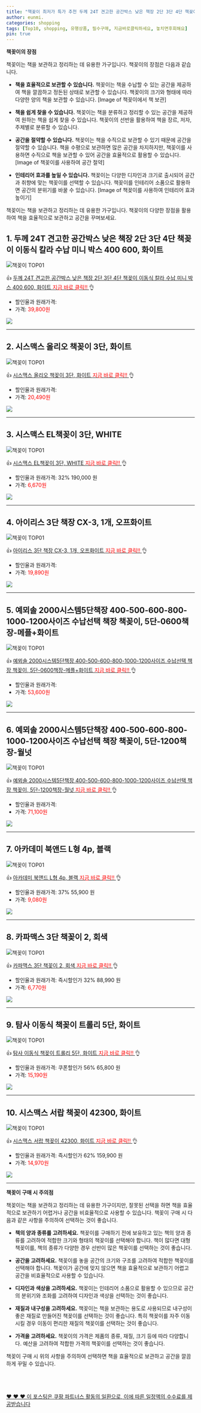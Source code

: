 ```yaml
---
title: "책꽂이 최저가 특가 추천 두께 24T 견고한 공간박스 낮은 책장 2단 3단 4단 책꽂이 이동식 칼라 수납 미니 박스 400 600, 화이트 비교 장점 구매가이드"
author: eunmi.
categories: shopping
tags: [Top10, shopping, 유행상품, 필수구매, 지금바로클릭하세요, 놓치면후회해요]
pin: true
---
```

**책꽂이의 장점**

책꽂이는 책을 보관하고 정리하는 데 유용한 가구입니다. 책꽂이의 장점은 다음과 같습니다.

* **책을 효율적으로 보관할 수 있습니다.** 책꽂이는 책을 수납할 수 있는 공간을 제공하여 책을 깔끔하고 정돈된 상태로 보관할 수 있습니다. 책꽂이의 크기와 형태에 따라 다양한 양의 책을 보관할 수 있습니다.
[Image of 책꽂이에서 책 보관]

* **책을 쉽게 찾을 수 있습니다.** 책꽂이는 책을 분류하고 정리할 수 있는 공간을 제공하여 원하는 책을 쉽게 찾을 수 있습니다. 책꽂이의 선반을 활용하여 책을 장르, 저자, 주제별로 분류할 수 있습니다.

* **공간을 절약할 수 있습니다.** 책꽂이는 책을 수직으로 보관할 수 있기 때문에 공간을 절약할 수 있습니다. 책을 수평으로 보관하면 많은 공간을 차지하지만, 책꽂이를 사용하면 수직으로 책을 보관할 수 있어 공간을 효율적으로 활용할 수 있습니다.
[Image of 책꽂이를 사용하여 공간 절약]

* **인테리어 효과를 높일 수 있습니다.** 책꽂이는 다양한 디자인과 크기로 출시되어 공간과 취향에 맞는 책꽂이를 선택할 수 있습니다. 책꽂이를 인테리어 소품으로 활용하면 공간의 분위기를 바꿀 수 있습니다.
[Image of 책꽂이를 사용하여 인테리어 효과 높이기]

책꽂이는 책을 보관하고 정리하는 데 유용한 가구입니다. 책꽂이의 다양한 장점을 활용하여 책을 효율적으로 보관하고 공간을 꾸며보세요.

   

## 1. 두께 24T 견고한 공간박스 낮은 책장 2단 3단 4단 책꽂이 이동식 칼라 수납 미니 박스 400 600, 화이트

![책꽂이 TOP01](https://thumbnail8.coupangcdn.com/thumbnails/remote/230x230ex/image/vendor_inventory/035c/fa53be58f639b17b629bbe510af592c9527af6c9e948b7157182450cbfe9.jpg)


👍 [두께 24T 견고한 공간박스 낮은 책장 2단 3단 4단 책꽂이 이동식 칼라 수납 미니 박스 400 600, 화이트 <font color=red> 지금 바로 클릭!! </font> ](https://link.coupang.com/re/AFFSDP?lptag=AF3617701&subid=GithubCoopas&pageKey=6532329598&traceid=V0-153&itemId=14513285742&vendorItemId=81756185047) 👌 


- 할인율과 원래가격: 
- 가격: <span style='color:red'>39,800원</span>

[![](/discount_price.png)](https://link.coupang.com/re/AFFSDP?lptag=AF3617701&subid=GithubCoopas&pageKey=6532329598&traceid=V0-153&itemId=14513285742&vendorItemId=81756185047)

---


   

## 2. 시스맥스 올리오 책꽂이 3단, 화이트

![책꽂이 TOP01](https://thumbnail6.coupangcdn.com/thumbnails/remote/230x230ex/image/retail/images/3134012041729662-9ff3d8a6-dbc8-42c4-a3b4-30fa30f5ec0f.jpg)


👍 [시스맥스 올리오 책꽂이 3단, 화이트 <font color=red> 지금 바로 클릭!! </font> ](https://link.coupang.com/re/AFFSDP?lptag=AF3617701&subid=GithubCoopas&pageKey=6576927481&traceid=V0-153&itemId=14785453635&vendorItemId=82025498284) 👌 


- 할인율과 원래가격: 
- 가격: <span style='color:red'>20,490원</span>

[![](/discount_price.png)](https://link.coupang.com/re/AFFSDP?lptag=AF3617701&subid=GithubCoopas&pageKey=6576927481&traceid=V0-153&itemId=14785453635&vendorItemId=82025498284)

---


   

## 3. 시스맥스 EL책꽂이 3단, WHITE

![책꽂이 TOP01](https://thumbnail10.coupangcdn.com/thumbnails/remote/230x230ex/image/retail/images/4273736045802627-9700882f-d329-4e5e-8c22-6135fa510dae.jpg)


👍 [시스맥스 EL책꽂이 3단, WHITE <font color=red> 지금 바로 클릭!! </font> ](https://link.coupang.com/re/AFFSDP?lptag=AF3617701&subid=GithubCoopas&pageKey=285490495&traceid=V0-153&itemId=905592525&vendorItemId=5268750632) 👌 


- 할인율과 원래가격: 32%  190,000   원
- 가격: <span style='color:red'>6,670원</span>

[![](/discount_price.png)](https://link.coupang.com/re/AFFSDP?lptag=AF3617701&subid=GithubCoopas&pageKey=285490495&traceid=V0-153&itemId=905592525&vendorItemId=5268750632)

---


   

## 4. 아이리스 3단 책장 CX-3, 1개, 오프화이트

![책꽂이 TOP01](https://thumbnail6.coupangcdn.com/thumbnails/remote/230x230ex/image/retail/images/2970578052242417-5c966b91-8a3c-484e-b96e-cc913fc49c87.jpg)


👍 [아이리스 3단 책장 CX-3, 1개, 오프화이트 <font color=red> 지금 바로 클릭!! </font> ](https://link.coupang.com/re/AFFSDP?lptag=AF3617701&subid=GithubCoopas&pageKey=19416709&traceid=V0-153&itemId=77925162&vendorItemId=73245825886) 👌 


- 할인율과 원래가격: 
- 가격: <span style='color:red'>19,890원</span>

[![](/discount_price.png)](https://link.coupang.com/re/AFFSDP?lptag=AF3617701&subid=GithubCoopas&pageKey=19416709&traceid=V0-153&itemId=77925162&vendorItemId=73245825886)

---


   

## 5. 예뫼솔 2000시스템5단책장 400-500-600-800-1000-1200사이즈 수납선택 책장 책꽂이, 5단-0600책장-메플+화이트

![책꽂이 TOP01](https://thumbnail10.coupangcdn.com/thumbnails/remote/230x230ex/image/vendor_inventory/af94/c151aa47c4ed43ec648b8ad2946702cf062ddc011b63000ab7f6deb13922.jpg)


👍 [예뫼솔 2000시스템5단책장 400-500-600-800-1000-1200사이즈 수납선택 책장 책꽂이, 5단-0600책장-메플+화이트 <font color=red> 지금 바로 클릭!! </font> ](https://link.coupang.com/re/AFFSDP?lptag=AF3617701&subid=GithubCoopas&pageKey=236181497&traceid=V0-153&itemId=749020168&vendorItemId=4891400584) 👌 


- 할인율과 원래가격: 
- 가격: <span style='color:red'>53,600원</span>

[![](/discount_price.png)](https://link.coupang.com/re/AFFSDP?lptag=AF3617701&subid=GithubCoopas&pageKey=236181497&traceid=V0-153&itemId=749020168&vendorItemId=4891400584)

---


   

## 6. 예뫼솔 2000시스템5단책장 400-500-600-800-1000-1200사이즈 수납선택 책장 책꽂이, 5단-1200책장-월넛

![책꽂이 TOP01](https://thumbnail7.coupangcdn.com/thumbnails/remote/230x230ex/image/vendor_inventory/a72d/390ef50c953dd9374c5a36b5e27b7552d3be94ca63327bb7c673291f1215.jpg)


👍 [예뫼솔 2000시스템5단책장 400-500-600-800-1000-1200사이즈 수납선택 책장 책꽂이, 5단-1200책장-월넛 <font color=red> 지금 바로 클릭!! </font> ](https://link.coupang.com/re/AFFSDP?lptag=AF3617701&subid=GithubCoopas&pageKey=236181497&traceid=V0-153&itemId=749020279&vendorItemId=4891400754) 👌 


- 할인율과 원래가격: 
- 가격: <span style='color:red'>71,100원</span>

[![](/discount_price.png)](https://link.coupang.com/re/AFFSDP?lptag=AF3617701&subid=GithubCoopas&pageKey=236181497&traceid=V0-153&itemId=749020279&vendorItemId=4891400754)

---


   

## 7. 아카데미 북앤드 L형 4p, 블랙

![책꽂이 TOP01](https://thumbnail8.coupangcdn.com/thumbnails/remote/230x230ex/image/retail/images/2017/03/22/13/4/28e343b9-c4a7-49e2-8a2b-d1bab7b6b4e5.jpg)


👍 [아카데미 북앤드 L형 4p, 블랙 <font color=red> 지금 바로 클릭!! </font> ](https://link.coupang.com/re/AFFSDP?lptag=AF3617701&subid=GithubCoopas&pageKey=17532785&traceid=V0-153&itemId=70347392&vendorItemId=3113787203) 👌 


- 할인율과 원래가격: 37%  55,900   원
- 가격: <span style='color:red'>9,080원</span>

[![](/discount_price.png)](https://link.coupang.com/re/AFFSDP?lptag=AF3617701&subid=GithubCoopas&pageKey=17532785&traceid=V0-153&itemId=70347392&vendorItemId=3113787203)

---


   

## 8. 카파맥스 3단 책꽂이 2, 회색

![책꽂이 TOP01](https://thumbnail6.coupangcdn.com/thumbnails/remote/230x230ex/image/retail/images/4427549489913104-0c98444c-d6b7-4770-a910-5190233c8a71.jpg)


👍 [카파맥스 3단 책꽂이 2, 회색 <font color=red> 지금 바로 클릭!! </font> ](https://link.coupang.com/re/AFFSDP?lptag=AF3617701&subid=GithubCoopas&pageKey=91453261&traceid=V0-153&itemId=284595301&vendorItemId=3698072818) 👌 


- 할인율과 원래가격: 즉시할인가 32%  88,990   원
- 가격: <span style='color:red'>6,770원</span>

[![](/discount_price.png)](https://link.coupang.com/re/AFFSDP?lptag=AF3617701&subid=GithubCoopas&pageKey=91453261&traceid=V0-153&itemId=284595301&vendorItemId=3698072818)

---


   

## 9. 탐사 이동식 책꽂이 트롤리 5단, 화이트

![책꽂이 TOP01](https://thumbnail9.coupangcdn.com/thumbnails/remote/230x230ex/image/retail/images/5443379865335963-d8bbf7fd-6b64-488d-8a78-c46757c4ef36.png)


👍 [탐사 이동식 책꽂이 트롤리 5단, 화이트 <font color=red> 지금 바로 클릭!! </font> ](https://link.coupang.com/re/AFFSDP?lptag=AF3617701&subid=GithubCoopas&pageKey=7637128674&traceid=V0-153&itemId=20282287540&vendorItemId=87368811973) 👌 


- 할인율과 원래가격: 쿠폰할인가 56%  65,800   원
- 가격: <span style='color:red'>15,190원</span>

[![](/discount_price.png)](https://link.coupang.com/re/AFFSDP?lptag=AF3617701&subid=GithubCoopas&pageKey=7637128674&traceid=V0-153&itemId=20282287540&vendorItemId=87368811973)

---


   

## 10. 시스맥스 서랍 책꽂이 42300, 화이트

![책꽂이 TOP01](https://thumbnail9.coupangcdn.com/thumbnails/remote/230x230ex/image/retail/images/3669926583910172-a08efe47-dfff-4648-9955-1c047f077df4.jpg)


👍 [시스맥스 서랍 책꽂이 42300, 화이트 <font color=red> 지금 바로 클릭!! </font> ](https://link.coupang.com/re/AFFSDP?lptag=AF3617701&subid=GithubCoopas&pageKey=2532098&traceid=V0-153&itemId=11670522&vendorItemId=3017679319) 👌 


- 할인율과 원래가격: 즉시할인가 62%  159,900   원
- 가격: <span style='color:red'>14,970원</span>

[![](/discount_price.png)](https://link.coupang.com/re/AFFSDP?lptag=AF3617701&subid=GithubCoopas&pageKey=2532098&traceid=V0-153&itemId=11670522&vendorItemId=3017679319)

---
**책꽂이 구매 시 주의점**

책꽂이는 책을 보관하고 정리하는 데 유용한 가구이지만, 잘못된 선택을 하면 책을 효율적으로 보관하기 어렵거나 공간을 비효율적으로 사용할 수 있습니다. 책꽂이 구매 시 다음과 같은 사항을 주의하여 선택하는 것이 좋습니다.

* **책의 양과 종류를 고려하세요.** 책꽂이를 구매하기 전에 보유하고 있는 책의 양과 종류를 고려하여 적합한 크기와 형태의 책꽂이를 선택해야 합니다. 책이 많다면 대형 책꽂이를, 책의 종류가 다양한 경우 선반이 많은 책꽂이를 선택하는 것이 좋습니다.

* **공간을 고려하세요.** 책꽂이를 놓을 공간의 크기와 구조를 고려하여 적합한 책꽂이를 선택해야 합니다. 책꽂이가 공간에 맞지 않으면 책을 효율적으로 보관하기 어렵고 공간을 비효율적으로 사용할 수 있습니다.

* **디자인과 색상을 고려하세요.** 책꽂이는 인테리어 소품으로 활용할 수 있으므로 공간의 분위기와 조화를 고려하여 디자인과 색상을 선택하는 것이 좋습니다.

* **재질과 내구성을 고려하세요.** 책꽂이는 책을 보관하는 용도로 사용되므로 내구성이 좋은 재질로 만들어진 책꽂이를 선택하는 것이 좋습니다. 특히 책꽂이를 자주 이동시킬 경우 이동이 편리한 재질의 책꽂이를 선택하는 것이 좋습니다.

* **가격을 고려하세요.** 책꽂이의 가격은 제품의 종류, 재질, 크기 등에 따라 다양합니다. 예산을 고려하여 적합한 가격의 책꽂이를 선택하는 것이 좋습니다.

책꽂이 구매 시 위의 사항을 주의하여 선택하면 책을 효율적으로 보관하고 공간을 깔끔하게 꾸밀 수 있습니다.<br><br><br><br><br> [ ❤ ❤ ❤ 이 포스팅은 쿠팡 파트너스 활동의 일환으로, 이에 따른 일정액의 수수료를 제공받습니다](https://link.coupang.com/a/bcEFyh)